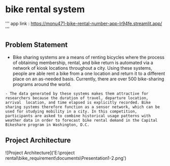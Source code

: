 # bike rental system
'''
app link : https://monu471-bike-rental-number-app-lr94fe.streamlit.app/
'''
## Problem Statement
   - Bike sharing systems are a means of renting bicycles where the process of obtaining membership, rental, and bike return is automated   via a network of kiosk locations throughout a city. Using these systems, people are able rent a bike from a one location and return it to a different place on an as-needed basis. Currently, there are over 500 bike-sharing programs around the world.

    - The data generated by these systems makes them attractive for researchers because the duration of travel, departure location, arrival  location, and time elapsed is explicitly recorded. Bike sharing systems therefore function as a sensor network, which can be used for studying mobility in a city. In this competition, participants are asked to combine historical usage patterns with weather data in order to forecast bike rental demand in the Capital Bikeshare program in Washington, D.C.

## Project Architecture
![Project Architecture]('E:\project rental\bike_requirement\documents\Presentation1-2.png')